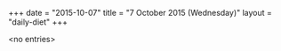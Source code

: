 +++
date = "2015-10-07"
title = "7 October 2015 (Wednesday)"
layout = "daily-diet"
+++


\<no entries\>
